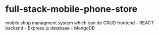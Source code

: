 # full-stack-mobile-phone-store
mobile shop managment system which can do CRUD
frontend - REACT
backend - Express.js
database - MongoDB
